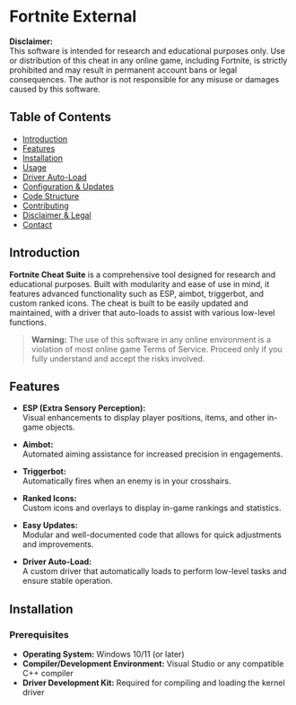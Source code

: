 # Fortnite External

**Disclaimer:**  
This software is intended for research and educational purposes only. Use or distribution of this cheat in any online game, including Fortnite, is strictly prohibited and may result in permanent account bans or legal consequences. The author is not responsible for any misuse or damages caused by this software.

## Table of Contents

- [Introduction](#introduction)
- [Features](#features)
- [Installation](#installation)
- [Usage](#usage)
- [Driver Auto-Load](#driver-auto-load)
- [Configuration & Updates](#configuration--updates)
- [Code Structure](#code-structure)
- [Contributing](#contributing)
- [Disclaimer & Legal](#disclaimer--legal)
- [Contact](#contact)

## Introduction

**Fortnite Cheat Suite** is a comprehensive tool designed for research and educational purposes. Built with modularity and ease of use in mind, it features advanced functionality such as ESP, aimbot, triggerbot, and custom ranked icons. The cheat is built to be easily updated and maintained, with a driver that auto-loads to assist with various low-level functions.

> **Warning:** The use of this software in any online environment is a violation of most online game Terms of Service. Proceed only if you fully understand and accept the risks involved.


## Features

- **ESP (Extra Sensory Perception):**  
  Visual enhancements to display player positions, items, and other in-game objects.

- **Aimbot:**  
  Automated aiming assistance for increased precision in engagements.

- **Triggerbot:**  
  Automatically fires when an enemy is in your crosshairs.

- **Ranked Icons:**  
  Custom icons and overlays to display in-game rankings and statistics.

- **Easy Updates:**  
  Modular and well-documented code that allows for quick adjustments and improvements.

- **Driver Auto-Load:**  
  A custom driver that automatically loads to perform low-level tasks and ensure stable operation.

## Installation

### Prerequisites

- **Operating System:** Windows 10/11 (or later)
- **Compiler/Development Environment:** Visual Studio or any compatible C++ compiler
- **Driver Development Kit:** Required for compiling and loading the kernel driver
